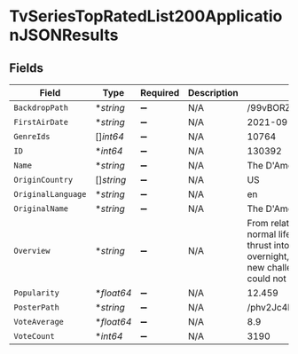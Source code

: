 # TvSeriesTopRatedList200ApplicationJSONResults


## Fields

| Field                                                                                                                                                                                                                    | Type                                                                                                                                                                                                                     | Required                                                                                                                                                                                                                 | Description                                                                                                                                                                                                              | Example                                                                                                                                                                                                                  |
| ------------------------------------------------------------------------------------------------------------------------------------------------------------------------------------------------------------------------ | ------------------------------------------------------------------------------------------------------------------------------------------------------------------------------------------------------------------------ | ------------------------------------------------------------------------------------------------------------------------------------------------------------------------------------------------------------------------ | ------------------------------------------------------------------------------------------------------------------------------------------------------------------------------------------------------------------------ | ------------------------------------------------------------------------------------------------------------------------------------------------------------------------------------------------------------------------ |
| `BackdropPath`                                                                                                                                                                                                           | **string*                                                                                                                                                                                                                | :heavy_minus_sign:                                                                                                                                                                                                       | N/A                                                                                                                                                                                                                      | /99vBORZixICa32Pwdwj0lWcr8K.jpg                                                                                                                                                                                          |
| `FirstAirDate`                                                                                                                                                                                                           | **string*                                                                                                                                                                                                                | :heavy_minus_sign:                                                                                                                                                                                                       | N/A                                                                                                                                                                                                                      | 2021-09-03                                                                                                                                                                                                               |
| `GenreIds`                                                                                                                                                                                                               | []*int64*                                                                                                                                                                                                                | :heavy_minus_sign:                                                                                                                                                                                                       | N/A                                                                                                                                                                                                                      | 10764                                                                                                                                                                                                                    |
| `ID`                                                                                                                                                                                                                     | **int64*                                                                                                                                                                                                                 | :heavy_minus_sign:                                                                                                                                                                                                       | N/A                                                                                                                                                                                                                      | 130392                                                                                                                                                                                                                   |
| `Name`                                                                                                                                                                                                                   | **string*                                                                                                                                                                                                                | :heavy_minus_sign:                                                                                                                                                                                                       | N/A                                                                                                                                                                                                                      | The D'Amelio Show                                                                                                                                                                                                        |
| `OriginCountry`                                                                                                                                                                                                          | []*string*                                                                                                                                                                                                               | :heavy_minus_sign:                                                                                                                                                                                                       | N/A                                                                                                                                                                                                                      | US                                                                                                                                                                                                                       |
| `OriginalLanguage`                                                                                                                                                                                                       | **string*                                                                                                                                                                                                                | :heavy_minus_sign:                                                                                                                                                                                                       | N/A                                                                                                                                                                                                                      | en                                                                                                                                                                                                                       |
| `OriginalName`                                                                                                                                                                                                           | **string*                                                                                                                                                                                                                | :heavy_minus_sign:                                                                                                                                                                                                       | N/A                                                                                                                                                                                                                      | The D'Amelio Show                                                                                                                                                                                                        |
| `Overview`                                                                                                                                                                                                               | **string*                                                                                                                                                                                                                | :heavy_minus_sign:                                                                                                                                                                                                       | N/A                                                                                                                                                                                                                      | From relative obscurity and a seemingly normal life, to overnight success and thrust into the Hollywood limelight overnight, the D’Amelios are faced with new challenges and opportunities they could not have imagined. |
| `Popularity`                                                                                                                                                                                                             | **float64*                                                                                                                                                                                                               | :heavy_minus_sign:                                                                                                                                                                                                       | N/A                                                                                                                                                                                                                      | 12.459                                                                                                                                                                                                                   |
| `PosterPath`                                                                                                                                                                                                             | **string*                                                                                                                                                                                                                | :heavy_minus_sign:                                                                                                                                                                                                       | N/A                                                                                                                                                                                                                      | /phv2Jc4H8cvRzvTKb9X1uKMboTu.jpg                                                                                                                                                                                         |
| `VoteAverage`                                                                                                                                                                                                            | **float64*                                                                                                                                                                                                               | :heavy_minus_sign:                                                                                                                                                                                                       | N/A                                                                                                                                                                                                                      | 8.9                                                                                                                                                                                                                      |
| `VoteCount`                                                                                                                                                                                                              | **int64*                                                                                                                                                                                                                 | :heavy_minus_sign:                                                                                                                                                                                                       | N/A                                                                                                                                                                                                                      | 3190                                                                                                                                                                                                                     |